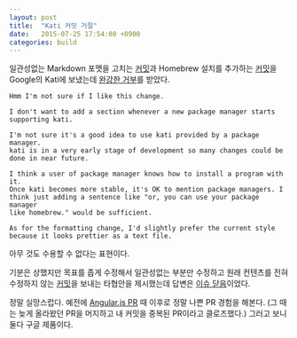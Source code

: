 ```yaml
---
layout: post
title:  "Kati 커밋 거절"
date:   2015-07-25 17:54:00 +0900
categories: build
---
```


일관성없는 Markdown 포맷을 고치는 [커밋](https://github.com/dalinaum/kati/commit/82a3e803fc35a1bf8936b612b77afac900e7e7fd)과 Homebrew 설치를 추가하는 [커밋](https://github.com/dalinaum/kati/commit/307d3edd80d391797a0673aaecf4d4405647b37c)을 Google의 Kati에 보냈는데 [완강한 거부](https://github.com/google/kati/pull/12#issuecomment-124793479)를 받았다.

```
Hmm I'm not sure if I like this change.

I don't want to add a section whenever a new package manager starts
supporting kati.

I'm not sure it's a good idea to use kati provided by a package manager.
kati is in a very early stage of development so many changes could be
done in near future.

I think a user of package manager knows how to install a program with it.
Once kati becomes more stable, it's OK to mention package managers. I
think just adding a sentence like "or, you can use your package manager
like homebrew." would be sufficient.

As for the formatting change, I'd slightly prefer the current style
because it looks prettier as a text file.
```

아무 것도 수용할 수 없다는 표현이다.

기분은 상했지만 목표를 좁게 수정해서 일관성없는 부분만 수정하고 원래 컨텐츠를 전혀 수정하지 않는 [커밋](https://github.com/dalinaum/kati/commit/7c80f7a1111336e0d2cb2ad5ef3907003b2af502)을 보내는 타협안을 제시했는데 답변은 [이슈 닫음](https://github.com/google/kati/pull/12#issuecomment-124817492)이었다.

정말 실망스럽다. 예전에 [Angular.js PR](https://github.com/angular/angular.js/pull/7589) 때 이후로 정말 나쁜 PR 경험을 해본다. (그 때는 늦게 올라왔던 PR을 머지하고 내 커밋을 중복된 PR이라고 클로즈했다.) 그러고 보니 둘다 구글 제품이다.
